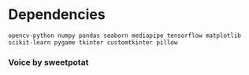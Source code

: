 # Dependencies

`opencv-python numpy pandas seaborn mediapipe tensorflow matplotlib scikit-learn pygame tkinter customtkinter pillow`

### Voice by sweetpotat
